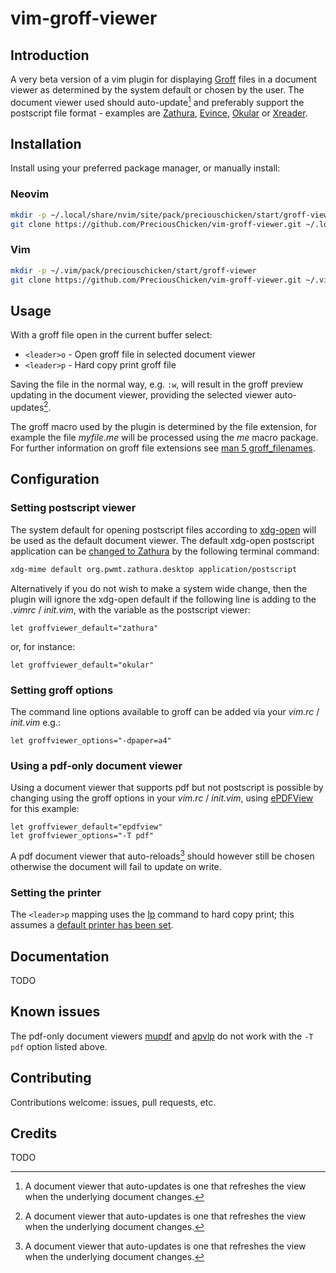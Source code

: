# vim-groff-viewer

## Introduction

A very beta version of a vim plugin for displaying [Groff](https://www.gnu.org/software/groff/) files in a document viewer as determined by the system default or chosen by the user.  The document viewer used should auto-update[^1] and preferably support the postscript file format - examples are [Zathura](https://pwmt.org/projects/zathura/), [Evince](https://help.gnome.org/users/evince/stable/), [Okular](https://okular.kde.org/) or [Xreader](https://github.com/linuxmint/xreader/).

[^1]: A document viewer that auto-updates is one that refreshes the view when the underlying document changes.

## Installation

Install using your preferred package manager, or manually install:

### Neovim

```bash
mkdir -p ~/.local/share/nvim/site/pack/preciouschicken/start/groff-viewer
git clone https://github.com/PreciousChicken/vim-groff-viewer.git ~/.local/share/nvim/site/pack/preciouschicken/start/groff-viewer
```

### Vim

```bash
mkdir -p ~/.vim/pack/preciouschicken/start/groff-viewer
git clone https://github.com/PreciousChicken/vim-groff-viewer.git ~/.vim/pack/preciouschicken/start/groff-viewer
```

## Usage

With a groff file open in the current buffer select:

- `<leader>o` - Open groff file in selected document viewer
- `<leader>p` -  Hard copy print groff file

Saving the file in the normal way, e.g. `:w`, will result in the groff preview updating in the document viewer, providing the selected viewer auto-updates[^1].

The groff macro used by the plugin is determined by the file extension, for example the file _myfile.me_ will be processed using the _me_ macro package.  For further information on groff file extensions see [man 5 groff_filenames](https://manpages.ubuntu.com/manpages/bionic/en/man7/groff_filenames.7.html).

## Configuration

### Setting postscript viewer

The system default for opening postscript files according to [xdg-open](https://portland.freedesktop.org/doc/xdg-open.html) will be used as the default document viewer.  The default xdg-open postscript application can be [changed to Zathura](https://wiki.archlinux.org/title/zathura#Make_zathura_the_default_pdf_viewer) by the following terminal command:

```bash
xdg-mime default org.pwmt.zathura.desktop application/postscript
```

Alternatively if you do not wish to make a system wide change, then the plugin will ignore the xdg-open default if the following line is adding to the _.vimrc_ / _init.vim_, with the variable as the postscript viewer:

```vimrc
let groffviewer_default="zathura"
```
or, for instance:

```vimrc
let groffviewer_default="okular"
```

### Setting groff options

The command line options available to groff can be added via your _vim.rc_ / _init.vim_ e.g.:

```vimrc
let groffviewer_options="-dpaper=a4"
```

### Using a pdf-only document viewer

Using a document viewer that supports pdf but not postscript is possible by changing using the groff options in your _vim.rc_ / _init.vim_, using [ePDFView](http://freshmeat.sourceforge.net/projects/epdfview) for this example:

```vimrc
let groffviewer_default="epdfview"
let groffviewer_options="-T pdf"
```

A pdf document viewer that auto-reloads[^1] should however still be chosen otherwise the document will fail to update on write.

### Setting the printer

The `<leader>p` mapping uses the [lp](https://man7.org/linux/man-pages/man1/lp.1.html) command to hard copy print; this assumes a [default printer has been set](https://www.mattcutts.com/blog/change-default-printer-linux-firefox/).

## Documentation 

TODO

## Known issues

The pdf-only document viewers [mupdf](https://mupdf.com/) and [apvlp](https://github.com/naihe2010/apvlv) do not work with the `-T pdf` option listed above.

## Contributing

Contributions welcome: issues, pull requests, etc.

## Credits

TODO



